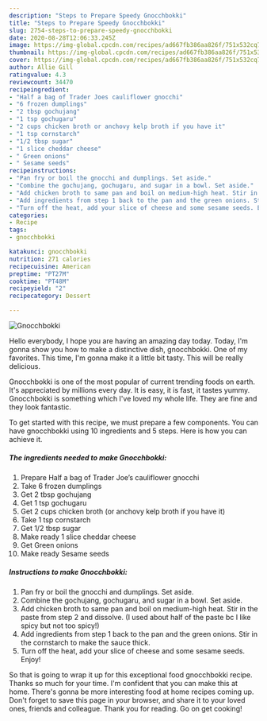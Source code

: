 ```yaml
---
description: "Steps to Prepare Speedy Gnocchbokki"
title: "Steps to Prepare Speedy Gnocchbokki"
slug: 2754-steps-to-prepare-speedy-gnocchbokki
date: 2020-08-28T12:06:33.245Z
image: https://img-global.cpcdn.com/recipes/ad667fb386aa826f/751x532cq70/gnocchbokki-recipe-main-photo.jpg
thumbnail: https://img-global.cpcdn.com/recipes/ad667fb386aa826f/751x532cq70/gnocchbokki-recipe-main-photo.jpg
cover: https://img-global.cpcdn.com/recipes/ad667fb386aa826f/751x532cq70/gnocchbokki-recipe-main-photo.jpg
author: Allie Gill
ratingvalue: 4.3
reviewcount: 34470
recipeingredient:
- "Half a bag of Trader Joes cauliflower gnocchi"
- "6 frozen dumplings"
- "2 tbsp gochujang"
- "1 tsp gochugaru"
- "2 cups chicken broth or anchovy kelp broth if you have it"
- "1 tsp cornstarch"
- "1/2 tbsp sugar"
- "1 slice cheddar cheese"
- " Green onions"
- " Sesame seeds"
recipeinstructions:
- "Pan fry or boil the gnocchi and dumplings. Set aside."
- "Combine the gochujang, gochugaru, and sugar in a bowl. Set aside."
- "Add chicken broth to same pan and boil on medium-high heat. Stir in the paste from step 2 and dissolve. (I used about half of the paste bc I like spicy but not too spicy!)"
- "Add ingredients from step 1 back to the pan and the green onions. Stir in the cornstarch to make the sauce thick."
- "Turn off the heat, add your slice of cheese and some sesame seeds. Enjoy!"
categories:
- Recipe
tags:
- gnocchbokki

katakunci: gnocchbokki 
nutrition: 271 calories
recipecuisine: American
preptime: "PT27M"
cooktime: "PT48M"
recipeyield: "2"
recipecategory: Dessert

---
```



![Gnocchbokki](https://img-global.cpcdn.com/recipes/ad667fb386aa826f/751x532cq70/gnocchbokki-recipe-main-photo.jpg)

Hello everybody, I hope you are having an amazing day today. Today, I'm gonna show you how to make a distinctive dish, gnocchbokki. One of my favorites. This time, I'm gonna make it a little bit tasty. This will be really delicious.

Gnocchbokki is one of the most popular of current trending foods on earth. It's appreciated by millions every day. It is easy, it is fast, it tastes yummy. Gnocchbokki is something which I've loved my whole life. They are fine and they look fantastic.




To get started with this recipe, we must prepare a few components. You can have gnocchbokki using 10 ingredients and 5 steps. Here is how you can achieve it.

<!--inarticleads1-->

##### The ingredients needed to make Gnocchbokki:

1. Prepare Half a bag of Trader Joe’s cauliflower gnocchi
1. Take 6 frozen dumplings
1. Get 2 tbsp gochujang
1. Get 1 tsp gochugaru
1. Get 2 cups chicken broth (or anchovy kelp broth if you have it)
1. Take 1 tsp cornstarch
1. Get 1/2 tbsp sugar
1. Make ready 1 slice cheddar cheese
1. Get  Green onions
1. Make ready  Sesame seeds




<!--inarticleads2-->

##### Instructions to make Gnocchbokki:

1. Pan fry or boil the gnocchi and dumplings. Set aside.
1. Combine the gochujang, gochugaru, and sugar in a bowl. Set aside.
1. Add chicken broth to same pan and boil on medium-high heat. Stir in the paste from step 2 and dissolve. (I used about half of the paste bc I like spicy but not too spicy!)
1. Add ingredients from step 1 back to the pan and the green onions. Stir in the cornstarch to make the sauce thick.
1. Turn off the heat, add your slice of cheese and some sesame seeds. Enjoy!




So that is going to wrap it up for this exceptional food gnocchbokki recipe. Thanks so much for your time. I'm confident that you can make this at home. There's gonna be more interesting food at home recipes coming up. Don't forget to save this page in your browser, and share it to your loved ones, friends and colleague. Thank you for reading. Go on get cooking!
